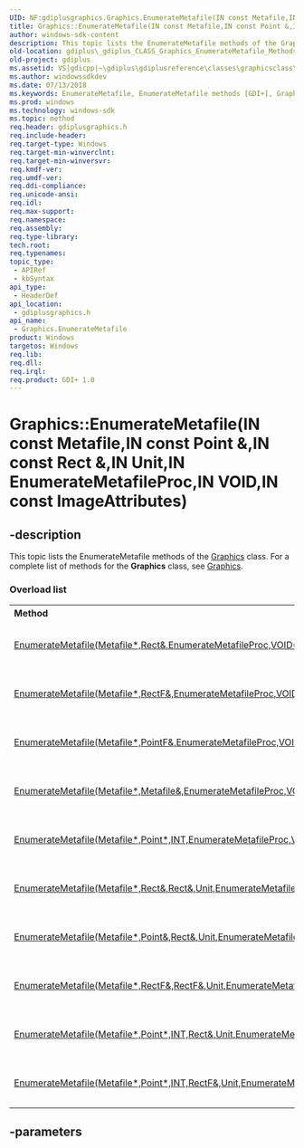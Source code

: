 ```yaml
---
UID: NF:gdiplusgraphics.Graphics.EnumerateMetafile(IN const Metafile,IN const Point &,IN const Rect &,IN Unit,IN EnumerateMetafileProc,IN VOID,IN const ImageAttributes)
title: Graphics::EnumerateMetafile(IN const Metafile,IN const Point &,IN const Rect &,IN Unit,IN EnumerateMetafileProc,IN VOID,IN const ImageAttributes)
author: windows-sdk-content
description: This topic lists the EnumerateMetafile methods of the Graphics class. For a complete list of methods for the Graphics class, see Graphics.
old-location: gdiplus\_gdiplus_CLASS_Graphics_EnumerateMetafile_Methods.htm
old-project: gdiplus
ms.assetid: VS|gdicpp|~\gdiplus\gdiplusreference\classes\graphicsclass\graphicsmethods\graphicsenumeratemetafilemethods.htm
ms.author: windowssdkdev
ms.date: 07/13/2018
ms.keywords: EnumerateMetafile, EnumerateMetafile methods [GDI+], Graphics.EnumerateMetafile, Graphics.EnumerateMetafile(IN const Metafile,IN const Point &,IN const Rect &,IN Unit,IN EnumerateMetafileProc,IN VOID,IN const ImageAttributes), Graphics::EnumerateMetafile, Graphics::EnumerateMetafile(IN const Metafile,IN const Point &,IN const Rect &,IN Unit,IN EnumerateMetafileProc,IN VOID,IN const ImageAttributes), _gdiplus_CLASS_Graphics_EnumerateMetafile_Methods, gdiplus._gdiplus_CLASS_Graphics_EnumerateMetafile_Methods, gdiplusgraphics/EnumerateMetafile
ms.prod: windows
ms.technology: windows-sdk
ms.topic: method
req.header: gdiplusgraphics.h
req.include-header: 
req.target-type: Windows
req.target-min-winverclnt: 
req.target-min-winversvr: 
req.kmdf-ver: 
req.umdf-ver: 
req.ddi-compliance: 
req.unicode-ansi: 
req.idl: 
req.max-support: 
req.namespace: 
req.assembly: 
req.type-library: 
tech.root: 
req.typenames: 
topic_type:
 - APIRef
 - kbSyntax
api_type:
 - HeaderDef
api_location:
 - gdiplusgraphics.h
api_name:
 - Graphics.EnumerateMetafile
product: Windows
targetos: Windows
req.lib: 
req.dll: 
req.irql: 
req.product: GDI+ 1.0
---
```


# Graphics::EnumerateMetafile(IN const Metafile,IN const Point &,IN const Rect &,IN Unit,IN EnumerateMetafileProc,IN VOID,IN const ImageAttributes)


## -description


<span>This topic lists the 
EnumerateMetafile methods of the 
<a href="https://msdn.microsoft.com/library/windows/hardware/mt131452">Graphics</a> class. For a complete list of methods for the 
<b>Graphics</b> class, see 
<a href="https://msdn.microsoft.com/library/windows/hardware/mt131452">Graphics</a>. 


</span><h3>Overload list</h3><table>
<tr>
<th align="left" width="37%">Method</th>
<th align="left" width="63%">Description</th>
</tr>
<tr>
<td align="left" width="37%">
<a href="https://msdn.microsoft.com/library/ms535981(v=VS.85).aspx">EnumerateMetafile(Metafile*,Rect&,EnumerateMetafileProc,VOID*,ImageAttributes*)</a>
</td>
<td align="left" width="63%">
The <a href="https://msdn.microsoft.com/library/ms535981(v=VS.85).aspx">Graphics::EnumerateMetafile</a>
<a href="https://msdn.microsoft.com/library/ms535274(v=VS.85).aspx">Metafile::PlayRecord</a> in the callback function.

</td>
</tr>
<tr>
<td align="left" width="37%">
<a href="https://msdn.microsoft.com/library/ms535983(v=VS.85).aspx">EnumerateMetafile(Metafile*,RectF&,EnumerateMetafileProc,VOID*,ImageAttributes*)</a>
</td>
<td align="left" width="63%">
The <a href="https://msdn.microsoft.com/library/ms535983(v=VS.85).aspx">Graphics::EnumerateMetafile</a>
<a href="https://msdn.microsoft.com/library/ms535274(v=VS.85).aspx">Metafile::PlayRecord</a> in the callback function.

</td>
</tr>
<tr>
<td align="left" width="37%">
<a href="https://msdn.microsoft.com/library/ms535989(v=VS.85).aspx">EnumerateMetafile(Metafile*,PointF&,EnumerateMetafileProc,VOID*,ImageAttributes*)</a>
</td>
<td align="left" width="63%">
The <a href="https://msdn.microsoft.com/library/ms535989(v=VS.85).aspx">Graphics::EnumerateMetafile</a>
<a href="https://msdn.microsoft.com/library/ms535274(v=VS.85).aspx">Metafile::PlayRecord</a> in the callback function.

</td>
</tr>
<tr>
<td align="left" width="37%">
<a href="https://msdn.microsoft.com/library/ms535977(v=VS.85).aspx">EnumerateMetafile(Metafile*,Metafile&,EnumerateMetafileProc,VOID*,ImageAttributes*)</a>
</td>
<td align="left" width="63%">
The <a href="https://msdn.microsoft.com/library/ms535977(v=VS.85).aspx">Graphics::EnumerateMetafile</a>
<a href="https://msdn.microsoft.com/library/ms535274(v=VS.85).aspx">Metafile::PlayRecord</a> in the callback function.

</td>
</tr>
<tr>
<td align="left" width="37%">
<a href="https://msdn.microsoft.com/library/ms535980(v=VS.85).aspx">EnumerateMetafile(Metafile*,Point*,INT,EnumerateMetafileProc,VOID*,ImageAttributes*)</a>
</td>
<td align="left" width="63%">
The <a href="https://msdn.microsoft.com/library/ms535980(v=VS.85).aspx">Graphics::EnumerateMetafile</a>
<a href="https://msdn.microsoft.com/library/ms535274(v=VS.85).aspx">Metafile::PlayRecord</a> in the callback function.

</td>
</tr>
<tr>
<td align="left" width="37%">
<a href="https://msdn.microsoft.com/library/ms535986(v=VS.85).aspx">EnumerateMetafile(Metafile*,Rect&,Rect&,Unit,EnumerateMetafileProc,VOID*,ImageAttributes*)</a>
</td>
<td align="left" width="63%">
The <a href="https://msdn.microsoft.com/library/ms535986(v=VS.85).aspx">Graphics::EnumerateMetafile</a>
<a href="https://msdn.microsoft.com/library/ms535274(v=VS.85).aspx">Metafile::PlayRecord</a> in the callback function.

</td>
</tr>
<tr>
<td align="left" width="37%">
<a href="https://msdn.microsoft.com/library/ms535984(v=VS.85).aspx">EnumerateMetafile(Metafile*,Point&,Rect&,Unit,EnumerateMetafileProc,VOID*,ImageAttributes*)</a>
</td>
<td align="left" width="63%">
The <a href="https://msdn.microsoft.com/library/ms535984(v=VS.85).aspx">Graphics::EnumerateMetafile</a>
<a href="https://msdn.microsoft.com/library/ms535274(v=VS.85).aspx">Metafile::PlayRecord</a> in the callback function.

</td>
</tr>
<tr>
<td align="left" width="37%">
<a href="https://msdn.microsoft.com/library/ms535982(v=VS.85).aspx">EnumerateMetafile(Metafile*,RectF&,RectF&,Unit,EnumerateMetafileProc,VOID*,ImageAttributes*)</a>
</td>
<td align="left" width="63%">
The <a href="https://msdn.microsoft.com/library/ms535982(v=VS.85).aspx">Graphics::EnumerateMetafile</a>
<a href="https://msdn.microsoft.com/library/ms535274(v=VS.85).aspx">Metafile::PlayRecord</a> in the callback function.

</td>
</tr>
<tr>
<td align="left" width="37%">
<a href="https://msdn.microsoft.com/library/ms535985(v=VS.85).aspx">EnumerateMetafile(Metafile*,Point*,INT,Rect&,Unit,EnumerateMetafileProc,VOID*,ImageAttributes*)</a>
</td>
<td align="left" width="63%">
The <a href="https://msdn.microsoft.com/library/ms535985(v=VS.85).aspx">Graphics::EnumerateMetafile</a>
<a href="https://msdn.microsoft.com/library/ms535274(v=VS.85).aspx">Metafile::PlayRecord</a> in the callback function.

</td>
</tr>
<tr>
<td align="left" width="37%">
<a href="https://msdn.microsoft.com/library/ms535988(v=VS.85).aspx">EnumerateMetafile(Metafile*,Point*,INT,RectF&,Unit,EnumerateMetafileProc,VOID*,ImageAttributes*)</a>
</td>
<td align="left" width="63%">
The <a href="https://msdn.microsoft.com/library/ms535988(v=VS.85).aspx">Graphics::EnumerateMetafile</a>
<a href="https://msdn.microsoft.com/library/ms535274(v=VS.85).aspx">Metafile::PlayRecord</a> in the callback function.

</td>
</tr>
</table>

## -parameters

